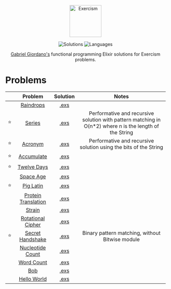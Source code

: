 <p align="center">
  <a href="https://exercism.io/profiles/gabrielgiordan">
    <img alt="Exercism" width="100" src="https://assets.exercism.io/tracks/elixir-hex-turquoise.png">
  </a>
</p>
<p align="center">
  <img alt="Solutions" src="https://img.shields.io/badge/Solutions-15-009DA9.svg?longCache=true&style=for-the-badge">
  <img alt="Languages" src="https://img.shields.io/badge/Languages-Elixir-009DA9.svg?longCache=true&style=for-the-badge">
</p>
<p align="center">
  <a alt="Exercism profile" href="https://exercism.io/profiles/gabrielgiordan">Gabriel Giordano's</a> functional programming Elixir  solutions for Exercism problems.
</p>

# Problems
|   | Problem  | Solution | Notes |
|-- |:--------:|:--------:|:-----:|
|   | [Raindrops](raindrops) | [.exs](raindrops/raindrops.exs) | |
| ⭐ | [Series](series) | [.exs](series/series.exs) | Performative and recursive solution with pattern matching in O(n*2) where n is the length of the String |
| ⭐ | [Acronym](acronym) | [.exs](acronym/acronym.exs) | Performative and recursive solution using the bits of the String |
| ⭐ | [Accumulate](accumulate) | [.exs](accumulate/accumulate.exs) | |
| ⭐ | [Twelve Days](twelve-days) | [.exs](twelve-days/twelve_days.exs) | |
|  | [Space Age](space-age) | [.exs](space-age/space_age.exs) | |
| ⭐ | [Pig Latin](pig-latin) | [.exs](pig-latin/pig_latin.exs) | |
|  | [Protein Translation](protein-translation) | [.exs](protein-translation/protein_translation.exs) | |
|  | [Strain](strain)| [.exs](strain/strain.exs) | |
|  | [Rotational Cipher](rotational-cipher) | [.exs](rotational-cipher/rotational_cipher.exs) | |
| ⭐ | [Secret Handshake](secret-handshake) | [.exs](secret-handshake/secret_handshake.exs) | Binary pattern matching, without Bitwise module |
|  | [Nucleotide Count](nucleotide-count) | [.exs](nucleotide-count/nucleotide_count.exs) | |
|  | [Word Count](word-count) | [.exs](word-count/word_count.exs) | |
|  | [Bob](bob) | [.exs](bob/bob.exs) | |
|  | [Hello World](hello-world) | [.exs](hello-world/hello_world.exs) | |